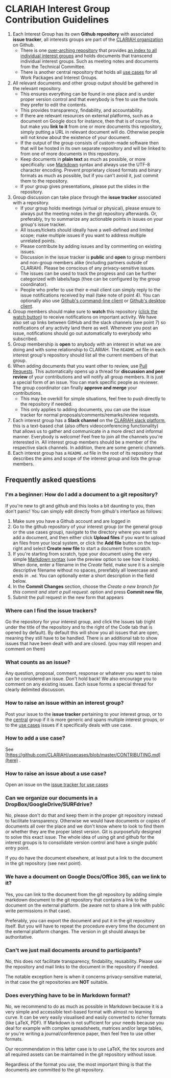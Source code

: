 # CLARIAH Interest Group Contribution Guidelines

1. Each Interest Group has its own **Github repository** with associated **issue tracker**, all interests groups are
   part of the [CLARIAH organization](https://github.com/CLARIAH) on Github.
     - There is one [over-arching repository](https://github.com/CLARIAH/IG) that provides [an index to all individual interest groups](https://github.com/CLARIAH/IG/blob/main/README.md)
       and holds documents that transcend individual interest groups. Such as meeting notes and documents
       from the Technical Committee.
     - There is another central repository that holds all [use cases](https://github.com/CLARIAH/usecases) for all
       Work Packages and Interest Groups.
2. All relevant documents and other group output should be gathered in the relevant repository.
    - This ensures everything can be found in one place and is under proper version control and that everybody
      is free to use the tools they prefer to edit the contents.
    - This provides transparency, findability, and accountability.
    - If there are relevant resources on external platforms, such as a document on Google docs for instance,
      then that is of course fine, but make you **link to it** from one or more documents this repository, simply
      putting a URL in relevant document will do. Otherwise people will not know about the existence of your document.
    - If the output of the group consists of custom-made software then that will be hosted in its
      own separate repository and will be linked to from one of more documents in this repository.
    - Keep documents in **plain text** as much as possible, or more specifically: use
      [Markdown](https://guides.github.com/features/mastering-markdown/) syntax and always use the UTF-8 character
      encoding. Prevent proprietary closed formats and binary formats as much as possible, but if you can't avoid it,
      just commit them to the repository.
    - If your group gives presentations, please put the slides in the repository.
3. Group discussion can take place through the **issue tracker** associated with a repository.
    - If your group holds meetings (virtual or physical), please ensure to always put the meeting notes in the
      git repository afterwards. Or, preferably, try to
      summarize any actionable points in issues on your group's issue tracker.
    - All issues/tickets should ideally have a well-defined and limited scope; make multiple issues if you want to address multiple unrelated points.
    - Please contribute by adding issues and by commenting on existing issues.
    - Discussion in the issue tracker is **public** and **open** to group members and non-group members alike (including partners outside of CLARIAH).
      Please be conscious of any privacy-sensitive issues.
    - The issues can be used to track the progress and can be further categorized with labels/tags (thee can be configured by
      the group coordinator).
    - People who prefer to use their e-mail client can simply reply to the issue notifications received by mail (take
        note of point 4). You can optionally also use [Github's command-line client](https://cli.github.com/) or [Github's desktop client](https://desktop.github.com/).
4. Group members should make sure to **watch** this repository ([click the watch
   button](https://docs.github.com/en/github/getting-started-with-github/be-social#watching-a-repository)) to receive
   notifications on important activity. We have also set up links between GitHub and the slack channels (see point 7) so
   notifications of any activity land there as well. Whenever you post an issue, notifications should go out
   automatically to everybody who subscribed.
5. Group membership is **open** to anybody with an interest in what we are doing and with some relationship to CLARIAH.
   The ``README.md`` file in each interest group's repository should list all the current members of that group.
6. When adding documents that you want other to review, use [Pull Requests](https://docs.github.com/en/desktop/contributing-and-collaborating-using-github-desktop/creating-an-issue-or-pull-request). This automatically opens up a thread for **discussion and peer review** of your contributions and will notify all group members. It is just a special form of an issue. You can mark specific people as reviewer. The group coordinator can finally **approve and merge** your contributions.
    - This may be overkill for simple situations, feel free to push directly to the repository if needed.
    - This only applies to adding documents, you can use the issue tracker for normal proposals/comments/remarks/review requests.
7. Each interest group has a **Slack channel** on the [CLARIAH slack platform](https://clariah-workspace.slack.com),
   this is a text-based chat (also offers videoconferencing functionality) that allows us to gather and communicate in
   a more direct and informal manner. Everybody is welcome! Feel free to join all the channels you're interested in.
   All interest group members should be a member of the respective slack channels. In addition, there are some generic
   channels.
8. Each interest group has a ``README.md`` file in the root of its repository that describes the aims and scope of the
   interest group and lists the group members.

## Frequently asked questions

### I'm a beginner: How do I add a document to a git repository?

If you're new to git and github and this looks a bit daunting to you, then don't panic! You can simply edit directly from github's interface as follows:

1. Make sure you have a Github account and are logged in
2. Go to the github repository of your interest group  (or the general group or the use cases group), navigate to the directory where you want
   to add a document, and then either click **Upload files** if you want to upload an files from your local system, or click the **Add file** button on the top-right and select **Create new file** to start a document from scratch.
3. If you're starting from scratch, type your document using the very simple [Markdown syntax](https://guides.github.com/features/mastering-markdown/) (use the preview option to see how it looks). When done, enter a filename in the *Create* field, make sure it is a simple descriptive filename without no spaces, prerefably all lowercase and ends in ``.md``. You can optionally enter a short description in the field below.
5. In the **Commit Changes** section, choose the *Create a new branch for this commit and start a pull request.* option and press **Commit new file**,
6. Submit the pull request in the new form that appears

### Where can I find the issue trackers?

Go the repository for your interest group, and click the Issues tab (right under the title of the repository and to the
right of the Code tab that is opened by default). By default this will show you all issues that are open, meaning they
still have to be handled. There is an additional tab to show issues that have been dealt with and are closed. (you may
still reopen and comment on them)

### What counts as an issue?

Any question, proposal, comment, response or whatever you want to raise can be considered an issue. Don't hold back!  We
also encourage you to comment on any existing issues. Each issue forms a special thread for clearly delimited
discussion.

### How to raise an issue within an interest group?

Post your issue to the **issue tracker** pertaining to your interest group, or to the
[central](https://github.com/CLARIAH/IG/issues) group if it is more generic and spans multiple interest groups, or to
the [use cases](https://github.com/CLARIAH/usecases/issues) issues if it specifically deals with use case.

### How to add a use case?

See [https://github.com/CLARIAH/usecases/blob/master/CONTRIBUTING.md](here) .

### How to raise an issue about a use case?

Open an issue on the [issue tracker for use cases](https://github.com/CLARIAH/usecases/issues)

### Can we organize our documents in a DropBox/GoogleDrive/SURFdrive?

No, please don't do that and keep them in the proper git repository instead to facilitate transparency. Otherwise we
would have documents or copies of documents all over the place and we don't know where to look to find them or whether
they are the proper latest version. Git is purposefully designed to solve this exact issue. The whole idea of using git
and github for the interest groups is to consolidate version control and have a single public entry point.

If you do have the document elsewhere, at least put a link to the document in the git repository (see next point).

### We have a document on Google Docs/Office 365, can we link to it?

Yes, you can link to the document from the git repository by adding simple markdown document to the git repository
that contains a link to the document on the external platform. (be aware not to share a link with public write
permissions in that case).

Preferably, you can export the document and put it in the git repository itself. But you will have to repeat the
procedure every time the document on the external platform changes. The version in git should always be authoritative.

### Can't we just mail documents around to participants?

No, this does not facilitate transparency, findability, reusability. Please use the repository and mail links to the
document in the repository if needed.

The notable exception here is when it concerns privacy-sensitive material, in that case the git repositories are **NOT**
suitable.

### Does everything have to be in Markdown format?

No, we recommend to do as much as possible in Markdown because it is a very simple and accessible text-based format with
almost no learning curve. It can be very easily visualised and easily converted to richer formats (like LaTeX, PDF). If
Markdown is not sufficient for your needs because you deal for example with complex spreadsheets, matrices and/or
large tables, or you're writing a journal/conference paper, then feel free to use other formats.

Our recommendation in this latter case is to use LaTeX, the tex sources and all required assets can be maintained in the git
repository without issue.

Regardless of the format you use, the most important thing is that the documents are committed to the git repository.
